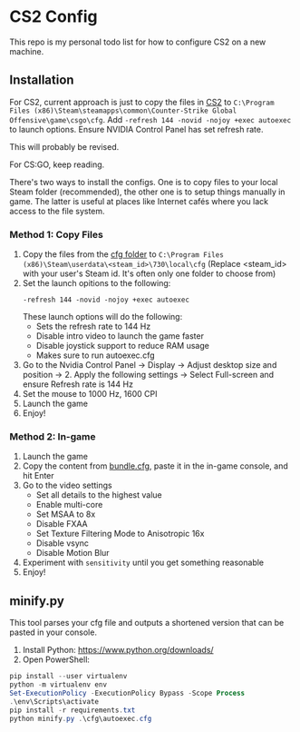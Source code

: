# CS2 Config

This repo is my personal todo list for how to configure CS2 on a new machine.

## Installation
For CS2, current approach is just to copy the files in [CS2](CS2) to `C:\Program Files (x86)\Steam\steamapps\common\Counter-Strike Global Offensive\game\csgo\cfg`.
Add `-refresh 144 -novid -nojoy +exec autoexec` to launch options.
Ensure NVIDIA Control Panel has set refresh rate.

This will probably be revised.

For CS:GO, keep reading.

There's two ways to install the configs.
One is to copy files to your local Steam folder (recommended), the other one is to setup things manually in game.
The latter is useful at places like Internet cafés where you lack access to the file system.

### Method 1: Copy Files
1. Copy the files from the [cfg folder](cfg) to `C:\Program Files (x86)\Steam\userdata\<steam_id>\730\local\cfg`
  (Replace <steam_id> with your user's Steam id. It's often only one folder to choose from)
2. Set the launch opitions to the following:
   ```
   -refresh 144 -novid -nojoy +exec autoexec
   ```
   These launch options will do the following:
      * Sets the refresh rate to 144 Hz
      * Disable intro video to launch the game faster
      * Disable joystick support to reduce RAM usage
      * Makes sure to run autoexec.cfg
3. Go to the Nvidia Control Panel -> Display -> Adjust desktop size and position -> 2. Apply the following settings -> Select Full-screen and ensure Refresh rate is 144 Hz
4. Set the mouse to 1000 Hz, 1600 CPI
5. Launch the game
6. Enjoy!

### Method 2: In-game

1. Launch the game
2. Copy the content from [bundle.cfg](bundle.cfg), paste it in the in-game console, and hit Enter
3. Go to the video settings
   * Set all details to the highest value
   * Enable multi-core
   * Set MSAA to 8x
   * Disable FXAA
   * Set Texture Filtering Mode to Anisotropic 16x
   * Disable vsync
   * Disable Motion Blur
4. Experiment with `sensitivity` until you get something reasonable
5. Enjoy!

## minify.py

This tool parses your cfg file and outputs a shortened version that can be pasted in your console.

1. Install Python: https://www.python.org/downloads/
2. Open PowerShell:

```powershell
pip install --user virtualenv
python -m virtualenv env
Set-ExecutionPolicy -ExecutionPolicy Bypass -Scope Process
.\env\Scripts\activate
pip install -r requirements.txt
python minify.py .\cfg\autoexec.cfg
```
